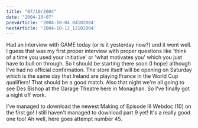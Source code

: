 ```yaml
---
title: "07/10/2004"
date: "2004-10-07"
prevArticle: '2004-10-04_04102004'
nextArticle: '2004-10-12_12102004'
---
```

Had an interview with GAME today (or is it yesterday now?) and it went well. I guess that was my first proper interview with proper questions like 'think of a time you used your initiative' or 'what motivates you' which you just have to bull on through. So I should be starting there soon (I hope) although I've had no official confirmation. The store itself will be opening on Saturday which is the same day that Ireland are playing France in the World Cup qualifiers! That should be a good match. Also that night we're all going to see Des Bishop at the Garage Theatre here in Monaghan. So I've finally got a night off work.

I've managed to download the newest Making of Episode III Webdoc (10) on the first go! I still haven't managed to download part 9 yet! It's a really good one too! Ah well, here goes attempt number 45.